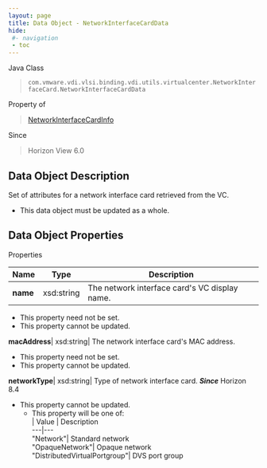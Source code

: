 ```yaml
---
layout: page
title: Data Object - NetworkInterfaceCardData
hide:
 #- navigation
 - toc
---
```






Java Class  
> `com.vmware.vdi.vlsi.binding.vdi.utils.virtualcenter.NetworkInterfaceCard.NetworkInterfaceCardData`

Property of  
> [NetworkInterfaceCardInfo](vdi.utils.virtualcenter.NetworkInterfaceCard.NetworkInterfaceCardInfo.md#field_detail)

Since  
> Horizon View 6.0


## Data Object Description 

Set of attributes for a network interface card retrieved from the VC. 

  * This data object must be updated as a whole.



## Data Object Properties

Properties

Name |  Type |  Description   
---|---|---  
**name**|  xsd:string|  The network interface card's VC display name.   


* This property need not be set.
* This property cannot be updated.

  
**macAddress**|  xsd:string|  The network interface card's MAC address.   


* This property need not be set.
* This property cannot be updated.

  
**networkType**|  xsd:string|  Type of network interface card.  **_Since_** Horizon 8.4  


* This property cannot be updated.
  * This property will be one of:  
|  Value |  Description   
---|---  
"Network"| Standard network  
"OpaqueNetwork"| Opaque network  
"DistributedVirtualPortgroup"| DVS port group  

  
  
  
  
  
  
